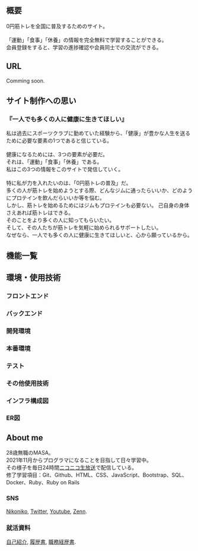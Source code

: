 ## 概要
0円筋トレを全国に普及するためのサイト。<br>
<br>
「運動」「食事」「休養」の情報を完全無料で学習することができる。<br>
会員登録をすると、学習の進捗確認や会員同士での交流ができる。

## URL
Comming soon.
## サイト制作への思い
### 『一人でも多くの人に健康に生きてほしい』
私は過去にスポーツクラブに勤めていた経験から、「健康」が豊かな人生を送るために必要な要素の1つであると信じている。<br>
<br>
健康になるためには、3つの要素が必要だ。<br>
それは、「運動」「食事」「休養」である。<br>
私はこの3つの情報をこのサイトで発信していく。<br>
<br>
特に私が力を入れたいのは、「0円筋トレの普及」だ。<br>
多くの人が筋トレを始めようとする際、どんなジムに通ったらいいか、どのようにプロテインを飲んだらいいか等を悩む。<br>
しかし、筋トレを始めるためにはジムもプロテインも必要ない。
己自身の身体さえあれば筋トレはできる。<br>
そのことをより多くの人に知ってもらいたい。<br>
そして、その人たちが筋トレを気軽に始められるサポートしたい。<br>
なぜなら、一人でも多くの人に健康に生きてほしいと、心から願っているから。<br>

## 機能一覧
## 環境・使用技術
### フロントエンド
### バックエンド
### 開発環境
### 本番環境
### テスト
### その他使用技術
### インフラ構成図
### ER図

## About me
28歳無職のMASA。<br>
2021年11月からプログラマになることを目指して日々学習中。<br>
その様子を毎日24時間[ニコニコ生放送](https://com.nicovideo.jp/community/co5133141)で配信している。<br>
修了学習項目：Git、Github、HTML、CSS、JavaScript、Bootstrap、SQL、Docker、Ruby、Ruby on Rails

### SNS
[Nikoniko](https://com.nicovideo.jp/community/co5133141),
[Twitter](https://twitter.com/MASA20201106),
[Youtube](https://www.youtube.com/channel/UCYAx7T6JI8aonFO3slZlRDg),
[Zenn](https://zenn.dev/masa20210102).

### 就活資料
[自己紹介](http://bit.ly/38Wi4G5),
[履歴書](http://bit.ly/3oIQPEo),
[職務経歴書](http://bit.ly/39GMDid ).
